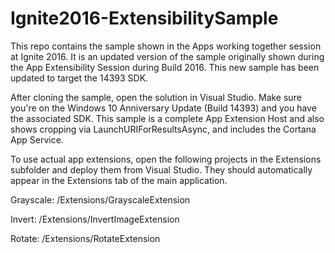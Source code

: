 # Ignite2016-ExtensibilitySample
This repo contains the sample shown in the Apps working together session at Ignite 2016. It is an updated version of the sample originally shown during the App Extensibility Session during Build 2016. This new sample has been updated to target the 14393 SDK.

After cloning the sample, open the solution in Visual Studio. Make sure you're on the Windows 10 Anniversary Update (Build 14393) and you have the associated SDK. This sample is a complete App Extension Host and also shows cropping via LaunchURIForResultsAsync, and includes the Cortana App Service. 

To use actual app extensions, open the following projects in the Extensions subfolder and deploy them from Visual Studio. They should automatically appear in the Extensions tab of the main application.

Grayscale:
/Extensions/GrayscaleExtension

Invert: 
/Extensions/InvertImageExtension

Rotate:
/Extensions/RotateExtension



